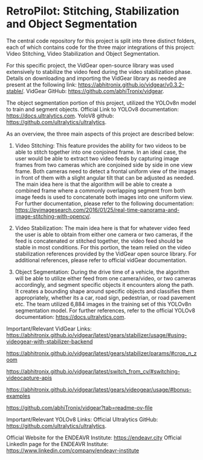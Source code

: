 # RetroPilot: Stitching, Stabilization and Object Segmentation

The central code repository for this project is split into three distinct folders, each of which contains code for the three major integrations of this project: Video Stitching, Video Stabilization and Object Segmentation. 

For this specific project, the VidGear open-source library was used extensively to stabilize the video feed during the video stabilization phase. Details on downloading and importing the VidGear library as needed are present at the following link: https://abhitronix.github.io/vidgear/v0.3.2-stable/. 
VidGear GitHub: https://github.com/abhiTronix/vidgear. 

The object segmentation portion of this project, utilized the YOLOv8n model to train and segment objects. Official Link to YOLOv8 documentation: https://docs.ultralytics.com.
YoloV8 github: https://github.com/ultralytics/ultralytics.


As an overview, the three main aspects of this project are described below: 
1. Video Stitching: This feature provides the ability for two videos to be able to stitch together into one conjoined frame. In an ideal case, the user would be able to extract two video feeds by capturing image frames from two cameras which are conjoined side by side in one view frame. Both cameras need to detect a frontal uniform view of the images in front of them with a slight angular tilt that can be adjusted as needed. The main idea here is that the algorithm will be able to create a combined frame where a commonly overlapping segment from both image feeds is used to concatenate both images into one uniform view. For further documentation, please refer to the following documentation: https://pyimagesearch.com/2016/01/25/real-time-panorama-and-image-stitching-with-opencv/.

2. Video Stabilization: The main idea here is that for whatever video feed the user is able to obtain from either one camera or two cameras, if the feed is concatenated or stitched together, the video feed should be stable in most conditions. For this portion, the team relied on the video stabilization references provided by the VidGear open source library. For additional references, please refer to official vidGear documentation. 

3. Object Segmentation: During the drive time of a vehicle, the algorithm will be able to utilize either feed from one camera/video, or two cameras accordingly, and segment specific objects it encounters along the path. It creates a bounding shape around specific objects and classifies them appropriately, whether its a car, road sign, pedestrian, or road pavement etc. The team utilized 6,884 images in the training set of this YOLOv8n segmentation model. For further references, refer to the official YOLOv8 documentation: https://docs.ultralytics.com. 


Important/Relevant VidGear Links: 
https://abhitronix.github.io/vidgear/latest/gears/stabilizer/usage/#using-videogear-with-stabilizer-backend

https://abhitronix.github.io/vidgear/latest/gears/stabilizer/params/#crop_n_zoom

https://abhitronix.github.io/vidgear/latest/switch_from_cv/#switching-videocapture-apis

https://abhitronix.github.io/vidgear/latest/gears/videogear/usage/#bonus-examples

https://github.com/abhiTronix/vidgear?tab=readme-ov-file

Important/Relevant YOLOv8 Links: 
Official Ultralytics GitHub: https://github.com/ultralytics/ultralytics. 

Official Website for the ENDEAVR Institute: https://endeavr.city
Official LinkedIn page for the ENDEAVR Institute: https://www.linkedin.com/company/endeavr-institute
